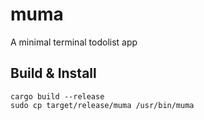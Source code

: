 # muma
A minimal terminal todolist app

## Build & Install
```fish
cargo build --release
sudo cp target/release/muma /usr/bin/muma
```
